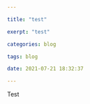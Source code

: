 ```yaml
---

title: "test"

exerpt: "test"

categories: blog

tags: blog

date: 2021-07-21 18:32:37

---
```


Test

